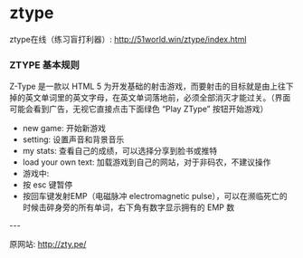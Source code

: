 # ztype

ztype在线（练习盲打利器）: http://51world.win/ztype/index.html

<h3>ZTYPE 基本规则</h3>

Z-Type 是一款以 HTML 5 为开发基础的射击游戏，而要射击的目标就是由上往下掉的英文单词里的英文字母，在英文单词落地前，必须全部消灭才能过关。（界面可能会看到广告，无视它直接点击下面绿色 “Play ZType” 按钮开始游戏）  

<ul>
  <li>new game: 开始新游戏</li>
  <li>setting: 设置声音和背景音乐</li>
  <li>my stats: 查看自己的成绩，可以选择分享到脸书或推特</li>
  <li>load your own text: 加载游戏到自己的网站，对于非码农，不建议操作</li>
  <li>游戏中:  
    <li>按 esc 键暂停</li>
    <li>按回车键发射EMP（电磁脉冲 electromagnetic pulse），可以在濒临死亡的时候击碎身旁的所有单词，右下角有数字显示拥有的 EMP 数</li>
 </li>
</ul>
---

原网站: http://zty.pe/
